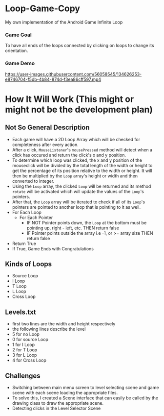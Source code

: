 # Loop-Game-Copy
My own implementation of the Android Game Infinite Loop

### Game Goal
To have all ends of the loops connected by clicking on loops to change its orientation.

### Game Demo

https://user-images.githubusercontent.com/56058545/134626253-e8746704-f5db-4b84-874d-f3ea86cff597.mp4


# How It Will Work (This might or might not be the development plan)

## Not So General Description
* Each game will have a 2D Loop Array which will be checked for completeness after every action.
* After a click, `MouseListener`'s `mousePressed` method will detect when a click has occured and return the click's x and y position. 
* To determine which loop was clicked, the x and y position of the mouseclick will be divided by the total length of the width or height to get the percentage of its position relative to the width or height. It will then be multiplied by the `Loop` array's height or width and then converted to integer.
* Using the `Loop` array, the clicked `Loop` will be returned and its method `rotate` will be activated which will update the values of the `Loop`'s pointers.
* After that, the `Loop` array will be iterated to check if all of its `Loop`'s pointers are pointed to another loop that is pointing to it as well.
* For Each Loop
  * For Each Pointer
    * IF NOT Pointer points down, the `Loop` at the bottom must be pointing up, right - left, etc. THEN return false
    * IF Pointer points outside the array i.e -1, or >= array size THEN return false
* Return True
* If True, Game Ends with Congratulations

## Kinds of Loops
* Source Loop
* I Loop
* T Loop
* L Loop
* Cross Loop

## Levels.txt
* first two lines are the  width and height respectively
* the following lines describe the level
 * 5 for no Loop
 * 0 for source Loop
 * 1 for I Loop
 * 2 for T Loop
 * 3 for L Loop
 * 4 for Cross Loop 

## Challenges
* Switching between main menu screen to level selecting scene and game scene with each scene loading the appropriate files.
 * To solve this, I created a Scene interface that can easily be called by the drawing class to draw the appropriate scene.
* Detecting clicks in the Level Selector Scene
